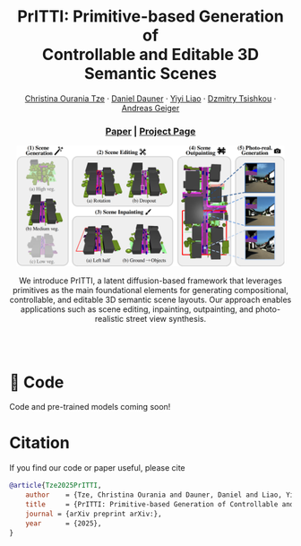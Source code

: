 <p align="center">

  <h1 align="center">PrITTI: Primitive-based Generation of <br> Controllable and Editable 3D Semantic Scenes</h1>
  <p align="center">
    <a href="https://raniatze.github.io/">Christina Ourania Tze</a>
    ·
    <a href="https://danieldauner.github.io/">Daniel Dauner</a>
    ·
    <a href="https://yiyiliao.github.io/">Yiyi Liao</a>
    ·
    <a href="https://fr.linkedin.com/in/dzmitry-tsishkou-9b287724/">Dzmitry Tsishkou</a>
    ·
    <a href="http://www.cvlibs.net/">Andreas Geiger</a>

  </p>

  <h3 align="center"><a href="http://arxiv.org/abs/2506.19117">Paper</a> | <a href="https://raniatze.github.io/pritti/">Project Page</a>  </h3>
  <div align="center"></div>
</p>


<p align="center">
  <img src="assets/teaser.png" alt="Teaser Figure" width="95%">
</p>

<p align="center">
We introduce PrITTI, a latent diffusion-based framework that leverages primitives as the main foundational elements for generating compositional, controllable, and editable 3D semantic scene layouts. Our approach enables applications such as scene editing, inpainting, outpainting, and photo-realistic street view synthesis.  
</p>
<br>



<br>

# 🚀 Code

Code and pre-trained models coming soon!

# Citation
If you find our code or paper useful, please cite
```bibtex
@article{Tze2025PrITTI,
    author    = {Tze, Christina Ourania and Dauner, Daniel and Liao, Yiyi and Tsishkou, Dzmitry and Geiger, Andreas},
    title     = {PrITTI: Primitive-based Generation of Controllable and Editable 3D Semantic Scenes},
    journal = {arXiv preprint arXiv:},
    year      = {2025},
}
```
